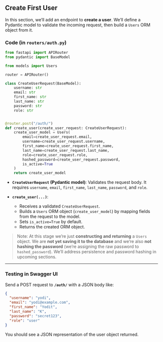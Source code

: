 ## Create First User

In this section, we’ll add an endpoint to **create a user**. We’ll define a Pydantic model to validate the incoming request, then build a `Users` ORM object from it.

### Code (in `routers/auth.py`)

```python
from fastapi import APIRouter
from pydantic import BaseModel

from models import Users

router = APIRouter()

class CreateUserRequest(BaseModel):
    username: str
    email: str
    first_name: str
    last_name: str
    password: str
    role: str


@router.post("/auth/")
def create_user(create_user_request: CreateUserRequest):
    create_user_model = Users(
        email=create_user_request.email,
        username=create_user_request.username,
        first_name=create_user_request.first_name,
        last_name=create_user_request.last_name,
        role=create_user_request.role,
        hashed_password=create_user_request.password,
        is_active=True
    )
    return create_user_model
```

- **`CreateUserRequest` (Pydantic model)**: Validates the request body. It requires `username`, `email`, `first_name`, `last_name`, `password`, and `role`.

- **`create_user(...)`**:

  - Receives a validated `CreateUserRequest`.
  - Builds a `Users` ORM object (`create_user_model`) by mapping fields from the request to the model.
  - Sets `is_active=True` by default.
  - Returns the created ORM object.

> Note: At this stage we’re just **constructing and returning** a `Users` object. We are **not yet saving it to the database** and we’re also **not hashing the password** (we’re assigning the raw password to `hashed_password`). We’ll address persistence and password hashing in upcoming sections.

---

### Testing in Swagger UI

Send a POST request to **`/auth/`** with a JSON body like:

```json
{
  "username": "yodi",
  "email": "yodi@example.com",
  "first_name": "Yodit",
  "last_name": "K",
  "password": "secret123",
  "role": "user"
}
```

You should see a JSON representation of the user object returned.
